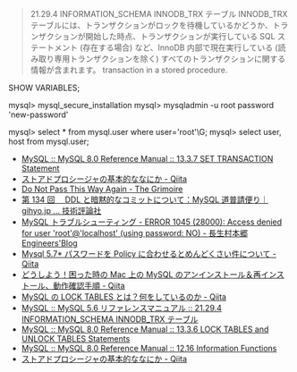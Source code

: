 > 21.29.4 INFORMATION_SCHEMA INNODB_TRX テーブル
> INNODB_TRX テーブルには、トランザクションがロックを待機しているかどうか、トランザクションが開始した時点、トランザクションが実行している SQL ステートメント (存在する場合) など、InnoDB 内部で現在実行している (読み取り専用トランザクションを除く) すべてのトランザクションに関する情報が含まれます。
> transaction in a stored procedure.

SHOW VARIABLES;

mysql> mysql_secure_installation
mysql> mysqladmin -u root password 'new-password'

mysql> select \* from mysql.user where user='root'\G;
mysql> select user, host from mysql.user;

- [MySQL :: MySQL 8.0 Reference Manual :: 13.3.7 SET TRANSACTION Statement](https://dev.mysql.com/doc/refman/8.0/en/set-transaction.html)
- [ストアドプロシージャの基本的ななにか - Qiita](https://qiita.com/setsuna82001/items/e742338eb93e3a48ba46)
- [Do Not Pass This Way Again - The Grimoire](https://grimoire.ca/mysql/choose-something-else/)
- [第 134 回　 DDL と暗黙的なコミットについて：MySQL 道普請便り｜ gihyo.jp … 技術評論社](https://gihyo.jp/dev/serial/01/mysql-road-construction-news/0134)
- [MySQL トラブルシューティング - ERROR 1045 (28000): Access denied for user &#39;root&#39;@&#39;localhost&#39; (using password: NO) - 長生村本郷 Engineers&#39;Blog](https://kenzo0107.hatenablog.com/entry/2016/01/15/105803?_fsi=lVAPVbs5)
- [Mysql 5.7\* パスワードを Policy に合わせるとめんどくさい件について - Qiita](https://qiita.com/keisukeYamagishi/items/d897e5c52fe9fd8d9273)
- [どうしよう！困った時の Mac 上の MySQL のアンインストール＆再インストール、動作確認手順 - Qiita](https://qiita.com/akiko-pusu/items/aef52b723da2cb5dc596)
- [MySQL の LOCK TABLES とは？何をしているのか - Qiita](https://qiita.com/a-nishimura/items/8325ecad3edb2660abf1)
- [MySQL :: MySQL 5.6 リファレンスマニュアル :: 21.29.4 INFORMATION_SCHEMA INNODB_TRX テーブル](https://dev.mysql.com/doc/refman/5.6/ja/information-schema-innodb-trx-table.html)
- [MySQL :: MySQL 8.0 Reference Manual :: 13.3.6 LOCK TABLES and UNLOCK TABLES Statements](https://dev.mysql.com/doc/refman/8.0/en/lock-tables.html)
- [MySQL :: MySQL 8.0 Reference Manual :: 12.16 Information Functions](https://dev.mysql.com/doc/refman/8.0/en/information-functions.html)
- [ストアドプロシージャの基本的ななにか - Qiita](https://qiita.com/setsuna82001/items/e742338eb93e3a48ba46)

